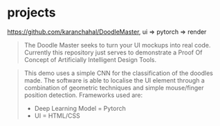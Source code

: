 
projects
========

https://github.com/karanchahal/DoodleMaster, ui => pytorch => render

> The Doodle Master seeks to turn your UI mockups into real code.
> Currently this repository just serves to demonstrate a Proof Of Concept of Artificially Intelligent Design Tools.

> This demo uses a simple CNN for the classification of the doodles made.
> The software is able to localise the UI element through a combination of geometric techniques and simple mouse/finger position detection.
> Frameworks used are:
>
> * Deep Learning Model = Pytorch
> * UI = HTML/CSS

